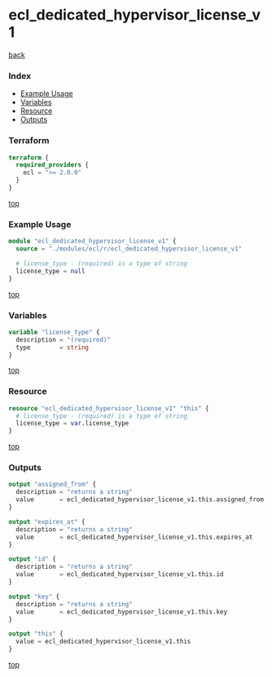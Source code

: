 # ecl_dedicated_hypervisor_license_v1

[back](../ecl.md)

### Index

- [Example Usage](#example-usage)
- [Variables](#variables)
- [Resource](#resource)
- [Outputs](#outputs)

### Terraform

```terraform
terraform {
  required_providers {
    ecl = ">= 2.0.0"
  }
}
```

[top](#index)

### Example Usage

```terraform
module "ecl_dedicated_hypervisor_license_v1" {
  source = "./modules/ecl/r/ecl_dedicated_hypervisor_license_v1"

  # license_type - (required) is a type of string
  license_type = null
}
```

[top](#index)

### Variables

```terraform
variable "license_type" {
  description = "(required)"
  type        = string
}
```

[top](#index)

### Resource

```terraform
resource "ecl_dedicated_hypervisor_license_v1" "this" {
  # license_type - (required) is a type of string
  license_type = var.license_type
}
```

[top](#index)

### Outputs

```terraform
output "assigned_from" {
  description = "returns a string"
  value       = ecl_dedicated_hypervisor_license_v1.this.assigned_from
}

output "expires_at" {
  description = "returns a string"
  value       = ecl_dedicated_hypervisor_license_v1.this.expires_at
}

output "id" {
  description = "returns a string"
  value       = ecl_dedicated_hypervisor_license_v1.this.id
}

output "key" {
  description = "returns a string"
  value       = ecl_dedicated_hypervisor_license_v1.this.key
}

output "this" {
  value = ecl_dedicated_hypervisor_license_v1.this
}
```

[top](#index)